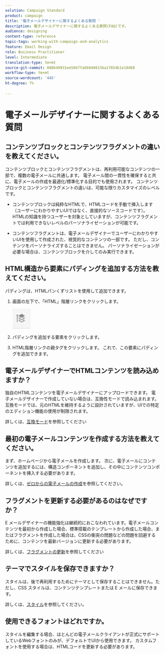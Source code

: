 ```yaml
---
solution: Campaign Standard
product: campaign
title: '電子メールデザイナーに関するよくある質問 '
description: 電子メールデザイナーに関するよくある質問(FAQ)です。
audience: designing
content-type: reference
topic-tags: working-with-campaign-and-analytics
feature: Email Design
role: Business Practitioner
level: Intermediate
translation-type: tm+mt
source-git-commit: 088b49931ee5047fa6b949813ba17654b1e10d60
workflow-type: tm+mt
source-wordcount: '445'
ht-degree: 7%

---
```



# 電子メールデザイナーに関するよくある質問

## コンテンツブロックとコンテンツフラグメントの違いを教えてください。

コンテンツブロックとコンテンツフラグメントは、再利用可能なコンテンツの一部で、複数の電子メールに共通します。 電子メール間の一貫性を確保すると共に、電子メールの作成を最適化/標準化する目的でも使用されます。 コンテンツブロックとコンテンツフラグメントの違いは、可能な限りカスタマイズのレベルです。

* コンテンツブロックは純粋なHTMLで、HTMLコードを手動で挿入します（ユーザーにわかりやすいUIではなく、直接的なソースコードです）。 HTMLの知識を持つユーザーを対象としていますが、コンテンツフラグメントでは利用できないレベルのパーソナライゼーションが可能です。

* コンテンツフラグメントは、電子メールデザイナーでユーザーにわかりやすいUIを使用して作成された、視覚的なコンテンツの一部です。 ただし、コンテンツをパーソナライズすることはできません。 パーソナライゼーションが必要な場合は、コンテンツブロックを介してのみ実行できます。

## HTML構造から要素にパディングを追加する方法を教えてください。

パディングは、HTMLパンくずリストを使用して追加できます。

1. 画面の左下で、「HTML」階層リンクをクリックします。

   ![](assets/do-not-localize/breadcrumb.png)

1. パディングを追加する要素をクリックします。
1. HTML階層リンクの親タグをクリックします。
これで、この要素にパディングを追加できます。

## 電子メールデザイナーでHTMLコンテンツを読み込めますか？

独自のHTMLコンテンツを電子メールデザイナーにアップロードできます。 電子メールデザイナーで作成していない場合は、互換性モードで読み込まれます。互換モードでは、元のHTMLを維持するように設計されていますが、UIでの特定のエディション機能の使用が制限されます。

詳しくは、[互換モード](../../designing/using/using-existing-content.md#compatibility-mode)を参照してください

## 最初の電子メールコンテンツを作成する方法を教えてください。

まず、ホームページから電子メールを作成します。
次に、電子メールにコンテンツを追加するには、構造コンポーネントを追加し、その中にコンテンツコンポーネントを挿入する必要があります。

詳しくは、[ゼロからの電子メールの作成](../../designing/using/quick-start.md#from-scratch-email)を参照してください。

## フラグメントを更新する必要があるのはなぜですか？

E メールデザイナーの機能強化は継続的におこなわれています。電子メールコンテンツを最初から作成した場合、標準搭載のテンプレートから作成した場合、またはフラグメントを作成した場合は、CSSの衝突の問題などの問題を回避するために、コンテンツを最新バージョンに更新する必要があります。

詳しくは、[フラグメントの更新](../../designing/using/designing-content-in-adobe-campaign.md#email-designer-updates)を参照してください

## テーマでスタイルを保存できますか？

スタイルは、後で再利用するためにテーマとして保存することはできません。ただし、CSS スタイルは、コンテンツテンプレートまたは E メールに保存できます。

詳しくは、[スタイル](../../designing/using/styles.md)を参照してください。

## 使用できるフォントはどれですか。

スタイルを編集する場合、ほとんどの電子メールクライアントが正式にサポートしているWebフォントのみが、デフォルトでUIから使用できます。 カスタムフォントを使用する場合は、HTMLコードを更新する必要があります。
